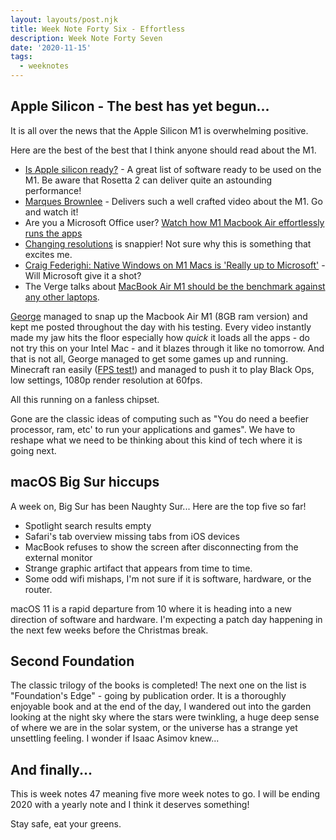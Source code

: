 ```yaml
---
layout: layouts/post.njk
title: Week Note Forty Six - Effortless
description: Week Note Forty Seven
date: '2020-11-15'
tags:
  - weeknotes
---
```


## Apple Silicon - The best has yet begun...

It is all over the news that the Apple Silicon M1 is overwhelming positive.

Here are the best of the best that I think anyone should read about the M1.

+ [Is Apple silicon ready?](https://isapplesiliconready.com) - A great list of software ready to be used on the M1. Be aware that Rosetta 2 can deliver quite an astounding performance!
+ [Marques Brownlee](https://www.youtube.com/watch?v=f4g2nPY-VZc) - Delivers such a well crafted video about the M1. Go and watch it!
+ Are you a Microsoft Office user? [Watch how M1 Macbook Air effortlessly runs the apps](https://www.reddit.com/r/apple/comments/jyqz3q/m1_macbook_running_ms_office_and_doing_some_heavy/)
+ [Changing resolutions](https://twitter.com/macrumors/status/1330223867080679438?s=21) is snappier! Not sure why this is something that excites me.
+ [Craig Federighi: Native Windows on M1 Macs is 'Really up to Microsoft'](https://www.macrumors.com/2020/11/20/craig-federighi-on-windows-for-m1-macs/) - Will Microsoft give it a shot?
+ The Verge talks about [MacBook Air M1 should be the benchmark against any other laptops](https://www.theverge.com/2020/11/20/21578582/macbook-air-benchmark-laptops-ultrabooks-apple-intel-qualcomm).

[George](https://gking.uk) managed to snap up the Macbook Air M1 (8GB ram version) and kept me posted throughout the day with his testing. Every video instantly made my jaw hits the floor especially how _quick_ it loads all the apps - do not try this on your Intel Mac - and it blazes through it like no tomorrow. And that is not all, George managed to get some games up and running. Minecraft ran easily ([FPS test!](https://twitter.com/gking_uk/status/1330401602029703168)) and managed to push it to play Black Ops, low settings, 1080p render resolution at 60fps.

All this running on a fanless chipset.

Gone are the classic ideas of computing such as "You do need a beefier processor, ram, etc' to run your applications and games". We have to reshape what we need to be thinking about this kind of tech where it is going next.

## macOS Big Sur hiccups

A week on, Big Sur has been Naughty Sur... Here are the top five so far!

+ Spotlight search results empty
+ Safari's tab overview missing tabs from iOS devices
+ MacBook refuses to show the screen after disconnecting from the external monitor
+ Strange graphic artifact that appears from time to time.
+ Some odd wifi mishaps, I'm not sure if it is software, hardware, or the router.

macOS 11 is a rapid departure from 10 where it is heading into a new direction of software and hardware. I'm expecting a patch day happening in the next few weeks before the Christmas break.

## Second Foundation

The classic trilogy of the books is completed! The next one on the list is "Foundation's Edge" - going by publication order. It is a thoroughly enjoyable book and at the end of the day, I wandered out into the garden looking at the night sky where the stars were twinkling, a huge deep sense of where we are in the solar system, or the universe has a strange yet unsettling feeling. I wonder if Isaac Asimov knew...

## And finally...

This is week notes 47 meaning five more week notes to go. I will be ending 2020 with a yearly note and I think it deserves something!

Stay safe, eat your greens.
